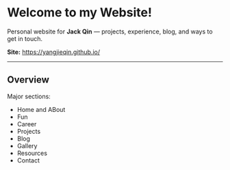 # Welcome to my Website!

Personal website for **Jack Qin** — projects, experience, blog, and ways to get in touch.

**Site:** https://yangjieqin.github.io/

---

## Overview

Major sections:

- Home and ABout
- Fun
- Career
- Projects
- Blog
- Gallery
- Resources
- Contact

